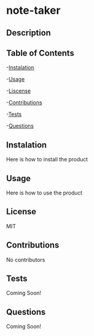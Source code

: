 # note-taker
## Description

    
## Table of Contents
-[Instalation](#instalation)

-[Usage](#usage)

-[Liscense](#liscense)

-[Contributions](#contributions)

-[Tests](#tests)

-[Questions](#questions)

## Instalation 
Here is how to install the product

## Usage 
Here is how to use the product

## License 
MIT

## Contributions
 No contributors

## Tests
 Coming Soon!

## Questions
 Coming Soon!